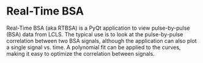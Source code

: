 # Real-Time BSA
Real-Time BSA (aka RTBSA) is a PyQt application to view pulse-by-pulse (BSA)
data from LCLS.  The typical use is to look at the pulse-by-pulse correlation
between two BSA signals, although the application can also plot a single signal
vs. time.  A polynomial fit can be applied to the curves, making it easy to
optimize the correlation between signals.
